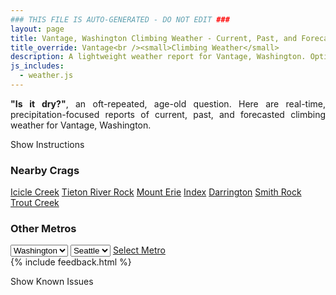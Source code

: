 ```yaml
---
### THIS FILE IS AUTO-GENERATED - DO NOT EDIT ###
layout: page
title: Vantage, Washington Climbing Weather - Current, Past, and Forecasted Report
title_override: Vantage<br /><small>Climbing Weather</small>
description: A lightweight weather report for Vantage, Washington. Optimized for slow internet connections.
js_includes:
  - weather.js
---
```


<section class="measure center lh-copy f5-ns f6 ph2 mv4" style="text-align: justify;">
<strong>"Is it dry?"</strong>, an oft-repeated, age-old question. Here are real-time,
precipitation-focused reports of current, past, and forecasted climbing weather for Vantage, Washington.
</section>

<p id="settings-toggle" class="mw5 b center tc hover-light-red black-70 pointer">Show Instructions</p>
<section id="settings" class="overflow-hidden" style="display:none;">
    <div class="mv2 ph2 center">
        <div class="fn f6 tc pv2">
            <p class="measure lh-copy center"><strong>Show/hide hourly forecasts</strong> by clicking the desired day.</p>
            <hr class="mw5 p0 mv2 o-60 b0 bt b--light-red light-red bg-light-red">
            <p class="measure lh-copy center"><strong>Current and Past conditions</strong> are measured by the nearest weather station. <strong>Forecast conditions</strong> are calculated and polled separately.</p>
            <hr class="mw5 p0 mv2 o-60 b0 bt b--light-red light-red bg-light-red">
            <p class="measure lh-copy center"><strong>Having issues?</strong> Try <a id="clear-cache" class="no-underline relative fancy-link light-red hover-light-red" href="#">clearing the local cache</a>.</p>
            <hr class="mw5 p0 mv2 o-60 b0 bt b--light-red light-red bg-light-red">
            <p class="measure lh-copy center">Weather data sourced from <a class="no-underline fancy-link relative light-red" target="_blank" href="https://www.weather.gov/documentation/services-web-api">weather.gov</a>.</p>
        </div>
    </div>
</section>
<section id="weather" data-crag="vantage-washington" class="mv4-ns mv3 ph2 center"></section>
<section id="nearby" class="tc lh-copy">
  <h3>Nearby Crags</h3>
<a class="nowrap no-underline fancy-link relative light-red mh3" href="/crags/icicle-creek-washington-weather.html">Icicle Creek</a>
<a class="nowrap no-underline fancy-link relative light-red mh3" href="/crags/tieton-river-rock-washington-weather.html">Tieton River Rock</a>
<a class="nowrap no-underline fancy-link relative light-red mh3" href="/crags/mount-erie-washington-weather.html">Mount Erie</a>
<a class="nowrap no-underline fancy-link relative light-red mh3" href="/crags/index-washington-weather.html">Index</a>
<a class="nowrap no-underline fancy-link relative light-red mh3" href="/crags/darrington-washington-weather.html">Darrington</a>
<a class="nowrap no-underline fancy-link relative light-red mh3" href="/crags/smith-rock-oregon-weather.html">Smith Rock</a>
<a class="nowrap no-underline fancy-link relative light-red mh3" href="/crags/trout-creek-oregon-weather.html">Trout Creek</a>
</section>
<section id="nearby" class="tc lh-copy">
  <h3>Other Metros</h3>
  <select class="ma1 bg-near-white pa2" id="stateSel">
    <option value="Texas">Texas</option>
    <option value="Washington" selected>Washington</option>
    <option value="Colorado">Colorado</option>
    <option value="Tennessee">Tennessee</option>
    <option value="Utah">Utah</option>
    <option value="California">California</option>
  </select>
  <select class="ma1 bg-near-white pa2" id="citySel">
    <option value="Seattle" selected>Seattle</option>
  </select>
  <a id="selectMetro" class="f6 link dim ph3 pv2 ma1 dib white bg-light-red" href="/crags/seattle-washington-weather.html">Select Metro</a>
  <script>
    var states = [];
    states["Texas"] = "Austin"
    states["Washington"] = "Seattle"
    states["Colorado"] = "Denver"
    states["Tennessee"] = "Nashville"
    states["Utah"] = "Salt Lake City"
    states["California"] = "San Francisco|Los Angeles"
  </script>
</section>
{% include feedback.html %}
<p id="issues-toggle" class="mw5 b center tc hover-light-red black-70 pointer">Show Known Issues</p>
<section id="issues" class="overflow-hidden tc f6">
</section>

<script>
  var weekly_OTX_54_74 = {"updated":"2022-01-10T05:27:03+00:00","units":"us","forecastGenerator":"BaselineForecastGenerator","generatedAt":"2022-01-10T08:48:32+00:00","updateTime":"2022-01-10T05:27:03+00:00","validTimes":"2022-01-09T23:00:00+00:00/P7DT2H","elevation":{"unitCode":"wmoUnit:m","value":374.904},"periods":[{"number":1,"name":"Overnight","startTime":"2022-01-10T00:00:00-08:00","endTime":"2022-01-10T06:00:00-08:00","isDaytime":false,"temperature":19,"temperatureUnit":"F","temperatureTrend":"rising","windSpeed":"5 mph","windDirection":"N","icon":"https://api.weather.gov/icons/land/night/fog?size=medium","shortForecast":"Patchy Freezing Fog","detailedForecast":"Patchy freezing fog after 1am. Mostly cloudy. Low around 19, with temperatures rising to around 22 overnight. North wind around 5 mph."},{"number":2,"name":"Monday","startTime":"2022-01-10T06:00:00-08:00","endTime":"2022-01-10T18:00:00-08:00","isDaytime":true,"temperature":27,"temperatureUnit":"F","temperatureTrend":"falling","windSpeed":"2 to 6 mph","windDirection":"SE","icon":"https://api.weather.gov/icons/land/day/fog/snow,20?size=medium","shortForecast":"Patchy Freezing Fog then Slight Chance Light Snow","detailedForecast":"Patchy freezing fog before 11am, then a slight chance of snow between noon and 1pm, then a chance of snow showers. Mostly cloudy. High near 27, with temperatures falling to around 23 in the afternoon. Southeast wind 2 to 6 mph. Chance of precipitation is 20%."},{"number":3,"name":"Monday Night","startTime":"2022-01-10T18:00:00-08:00","endTime":"2022-01-11T06:00:00-08:00","isDaytime":false,"temperature":22,"temperatureUnit":"F","temperatureTrend":"rising","windSpeed":"3 mph","windDirection":"E","icon":"https://api.weather.gov/icons/land/night/snow/snow,20?size=medium","shortForecast":"Chance Snow Showers","detailedForecast":"A chance of snow showers before 7pm, then a chance of snow showers and patchy freezing fog between 7pm and 4am, then patchy freezing fog and a slight chance of rain and snow. Mostly cloudy. Low around 22, with temperatures rising to around 25 overnight. East wind around 3 mph. Chance of precipitation is 20%. New rainfall amounts less than a tenth of an inch possible."},{"number":4,"name":"Tuesday","startTime":"2022-01-11T06:00:00-08:00","endTime":"2022-01-11T18:00:00-08:00","isDaytime":true,"temperature":31,"temperatureUnit":"F","temperatureTrend":null,"windSpeed":"6 mph","windDirection":"SE","icon":"https://api.weather.gov/icons/land/day/snow,20?size=medium","shortForecast":"Patchy Freezing Fog","detailedForecast":"Patchy freezing fog and a slight chance of rain and snow. Mostly cloudy, with a high near 31. Southeast wind around 6 mph. Chance of precipitation is 20%. New rainfall amounts less than a tenth of an inch possible."},{"number":5,"name":"Tuesday Night","startTime":"2022-01-11T18:00:00-08:00","endTime":"2022-01-12T06:00:00-08:00","isDaytime":false,"temperature":28,"temperatureUnit":"F","temperatureTrend":null,"windSpeed":"3 mph","windDirection":"SE","icon":"https://api.weather.gov/icons/land/night/snow,20/snow,30?size=medium","shortForecast":"Chance Rain And Snow","detailedForecast":"A chance of rain and snow. Mostly cloudy, with a low around 28. Southeast wind around 3 mph. Chance of precipitation is 30%."},{"number":6,"name":"Wednesday","startTime":"2022-01-12T06:00:00-08:00","endTime":"2022-01-12T18:00:00-08:00","isDaytime":true,"temperature":34,"temperatureUnit":"F","temperatureTrend":null,"windSpeed":"6 mph","windDirection":"SE","icon":"https://api.weather.gov/icons/land/day/snow,30?size=medium","shortForecast":"Chance Rain And Snow","detailedForecast":"A chance of rain and snow before 4pm, then patchy fog and a slight chance of rain and snow. Mostly cloudy, with a high near 34. Chance of precipitation is 30%."},{"number":7,"name":"Wednesday Night","startTime":"2022-01-12T18:00:00-08:00","endTime":"2022-01-13T06:00:00-08:00","isDaytime":false,"temperature":30,"temperatureUnit":"F","temperatureTrend":null,"windSpeed":"6 mph","windDirection":"NW","icon":"https://api.weather.gov/icons/land/night/snow,20?size=medium","shortForecast":"Patchy Fog","detailedForecast":"Patchy fog and a slight chance of rain and snow. Mostly cloudy, with a low around 30. Chance of precipitation is 20%."},{"number":8,"name":"Thursday","startTime":"2022-01-13T06:00:00-08:00","endTime":"2022-01-13T18:00:00-08:00","isDaytime":true,"temperature":37,"temperatureUnit":"F","temperatureTrend":null,"windSpeed":"7 mph","windDirection":"W","icon":"https://api.weather.gov/icons/land/day/fog?size=medium","shortForecast":"Patchy Fog","detailedForecast":"Patchy fog. Partly sunny, with a high near 37."},{"number":9,"name":"Thursday Night","startTime":"2022-01-13T18:00:00-08:00","endTime":"2022-01-14T06:00:00-08:00","isDaytime":false,"temperature":28,"temperatureUnit":"F","temperatureTrend":null,"windSpeed":"6 mph","windDirection":"NW","icon":"https://api.weather.gov/icons/land/night/fog?size=medium","shortForecast":"Patchy Fog","detailedForecast":"Patchy fog before 1am, then patchy freezing fog. Mostly cloudy, with a low around 28."},{"number":10,"name":"Friday","startTime":"2022-01-14T06:00:00-08:00","endTime":"2022-01-14T18:00:00-08:00","isDaytime":true,"temperature":33,"temperatureUnit":"F","temperatureTrend":null,"windSpeed":"6 mph","windDirection":"NE","icon":"https://api.weather.gov/icons/land/day/fog?size=medium","shortForecast":"Patchy Freezing Fog then Patchy Fog","detailedForecast":"Patchy freezing fog before 10am, then patchy fog. Mostly cloudy, with a high near 33."},{"number":11,"name":"Friday Night","startTime":"2022-01-14T18:00:00-08:00","endTime":"2022-01-15T06:00:00-08:00","isDaytime":false,"temperature":28,"temperatureUnit":"F","temperatureTrend":null,"windSpeed":"5 mph","windDirection":"E","icon":"https://api.weather.gov/icons/land/night/fog/bkn?size=medium","shortForecast":"Patchy Fog then Mostly Cloudy","detailedForecast":"Patchy fog before 7pm. Mostly cloudy, with a low around 28."},{"number":12,"name":"Saturday","startTime":"2022-01-15T06:00:00-08:00","endTime":"2022-01-15T18:00:00-08:00","isDaytime":true,"temperature":34,"temperatureUnit":"F","temperatureTrend":null,"windSpeed":"7 mph","windDirection":"W","icon":"https://api.weather.gov/icons/land/day/bkn?size=medium","shortForecast":"Mostly Cloudy","detailedForecast":"Mostly cloudy, with a high near 34."},{"number":13,"name":"Saturday Night","startTime":"2022-01-15T18:00:00-08:00","endTime":"2022-01-16T06:00:00-08:00","isDaytime":false,"temperature":27,"temperatureUnit":"F","temperatureTrend":null,"windSpeed":"6 mph","windDirection":"NW","icon":"https://api.weather.gov/icons/land/night/bkn/snow,20?size=medium","shortForecast":"Mostly Cloudy then Slight Chance Rain And Snow","detailedForecast":"A slight chance of rain and snow after 4am. Mostly cloudy, with a low around 27. Chance of precipitation is 20%."},{"number":14,"name":"Sunday","startTime":"2022-01-16T06:00:00-08:00","endTime":"2022-01-16T18:00:00-08:00","isDaytime":true,"temperature":33,"temperatureUnit":"F","temperatureTrend":null,"windSpeed":"6 mph","windDirection":"NE","icon":"https://api.weather.gov/icons/land/day/snow,20?size=medium","shortForecast":"Slight Chance Rain And Snow","detailedForecast":"A slight chance of rain and snow before 5pm. Mostly cloudy, with a high near 33. Chance of precipitation is 20%."}]}
  var hourly_OTX_54_74 = {"@context":["https://geojson.org/geojson-ld/geojson-context.jsonld",{"@version":"1.1","wx":"https://api.weather.gov/ontology#","geo":"http://www.opengis.net/ont/geosparql#","unit":"http://codes.wmo.int/common/unit/","@vocab":"https://api.weather.gov/ontology#"}],"type":"Feature","geometry":{"type":"Polygon","coordinates":[[[-119.9892159,47.0239518],[-119.98355620000001,47.0032513],[-119.9532781,47.0070976],[-119.9589313,47.0277982],[-119.9892159,47.0239518]]]},"properties":{"updated":"2022-01-10T05:27:03+00:00","units":"us","forecastGenerator":"HourlyForecastGenerator","generatedAt":"2022-01-10T08:48:33+00:00","updateTime":"2022-01-10T05:27:03+00:00","validTimes":"2022-01-09T23:00:00+00:00/P7DT2H","elevation":{"unitCode":"wmoUnit:m","value":374.904},"periods":[{"number":1,"name":"","startTime":"2022-01-10T00:00:00-08:00","endTime":"2022-01-10T01:00:00-08:00","isDaytime":false,"temperature":23,"temperatureUnit":"F","temperatureTrend":null,"windSpeed":"5 mph","windDirection":"N","icon":"https://api.weather.gov/icons/land/night/sct?size=small","shortForecast":"Partly Cloudy","detailedForecast":""},{"number":2,"name":"","startTime":"2022-01-10T01:00:00-08:00","endTime":"2022-01-10T02:00:00-08:00","isDaytime":false,"temperature":23,"temperatureUnit":"F","temperatureTrend":null,"windSpeed":"3 mph","windDirection":"NW","icon":"https://api.weather.gov/icons/land/night/fog?size=small","shortForecast":"Patchy Freezing Fog","detailedForecast":""},{"number":3,"name":"","startTime":"2022-01-10T02:00:00-08:00","endTime":"2022-01-10T03:00:00-08:00","isDaytime":false,"temperature":23,"temperatureUnit":"F","temperatureTrend":null,"windSpeed":"5 mph","windDirection":"N","icon":"https://api.weather.gov/icons/land/night/fog?size=small","shortForecast":"Patchy Freezing Fog","detailedForecast":""},{"number":4,"name":"","startTime":"2022-01-10T03:00:00-08:00","endTime":"2022-01-10T04:00:00-08:00","isDaytime":false,"temperature":22,"temperatureUnit":"F","temperatureTrend":null,"windSpeed":"5 mph","windDirection":"N","icon":"https://api.weather.gov/icons/land/night/fog?size=small","shortForecast":"Patchy Freezing Fog","detailedForecast":""},{"number":5,"name":"","startTime":"2022-01-10T04:00:00-08:00","endTime":"2022-01-10T05:00:00-08:00","isDaytime":false,"temperature":22,"temperatureUnit":"F","temperatureTrend":null,"windSpeed":"3 mph","windDirection":"N","icon":"https://api.weather.gov/icons/land/night/fog?size=small","shortForecast":"Patchy Freezing Fog","detailedForecast":""},{"number":6,"name":"","startTime":"2022-01-10T05:00:00-08:00","endTime":"2022-01-10T06:00:00-08:00","isDaytime":false,"temperature":22,"temperatureUnit":"F","temperatureTrend":null,"windSpeed":"3 mph","windDirection":"N","icon":"https://api.weather.gov/icons/land/night/fog?size=small","shortForecast":"Patchy Freezing Fog","detailedForecast":""},{"number":7,"name":"","startTime":"2022-01-10T06:00:00-08:00","endTime":"2022-01-10T07:00:00-08:00","isDaytime":true,"temperature":22,"temperatureUnit":"F","temperatureTrend":null,"windSpeed":"3 mph","windDirection":"N","icon":"https://api.weather.gov/icons/land/day/fog?size=small","shortForecast":"Patchy Freezing Fog","detailedForecast":""},{"number":8,"name":"","startTime":"2022-01-10T07:00:00-08:00","endTime":"2022-01-10T08:00:00-08:00","isDaytime":true,"temperature":21,"temperatureUnit":"F","temperatureTrend":null,"windSpeed":"3 mph","windDirection":"SE","icon":"https://api.weather.gov/icons/land/day/fog?size=small","shortForecast":"Patchy Freezing Fog","detailedForecast":""},{"number":9,"name":"","startTime":"2022-01-10T08:00:00-08:00","endTime":"2022-01-10T09:00:00-08:00","isDaytime":true,"temperature":22,"temperatureUnit":"F","temperatureTrend":null,"windSpeed":"3 mph","windDirection":"SE","icon":"https://api.weather.gov/icons/land/day/fog?size=small","shortForecast":"Patchy Freezing Fog","detailedForecast":""},{"number":10,"name":"","startTime":"2022-01-10T09:00:00-08:00","endTime":"2022-01-10T10:00:00-08:00","isDaytime":true,"temperature":23,"temperatureUnit":"F","temperatureTrend":null,"windSpeed":"3 mph","windDirection":"SE","icon":"https://api.weather.gov/icons/land/day/fog?size=small","shortForecast":"Patchy Freezing Fog","detailedForecast":""},{"number":11,"name":"","startTime":"2022-01-10T10:00:00-08:00","endTime":"2022-01-10T11:00:00-08:00","isDaytime":true,"temperature":25,"temperatureUnit":"F","temperatureTrend":null,"windSpeed":"5 mph","windDirection":"SE","icon":"https://api.weather.gov/icons/land/day/fog?size=small","shortForecast":"Patchy Freezing Fog","detailedForecast":""},{"number":12,"name":"","startTime":"2022-01-10T11:00:00-08:00","endTime":"2022-01-10T12:00:00-08:00","isDaytime":true,"temperature":26,"temperatureUnit":"F","temperatureTrend":null,"windSpeed":"5 mph","windDirection":"SE","icon":"https://api.weather.gov/icons/land/day/ovc?size=small","shortForecast":"Cloudy","detailedForecast":""},{"number":13,"name":"","startTime":"2022-01-10T12:00:00-08:00","endTime":"2022-01-10T13:00:00-08:00","isDaytime":true,"temperature":25,"temperatureUnit":"F","temperatureTrend":null,"windSpeed":"6 mph","windDirection":"SE","icon":"https://api.weather.gov/icons/land/day/snow,20?size=small","shortForecast":"Slight Chance Light Snow","detailedForecast":""},{"number":14,"name":"","startTime":"2022-01-10T13:00:00-08:00","endTime":"2022-01-10T14:00:00-08:00","isDaytime":true,"temperature":26,"temperatureUnit":"F","temperatureTrend":null,"windSpeed":"6 mph","windDirection":"SE","icon":"https://api.weather.gov/icons/land/day/bkn?size=small","shortForecast":"Mostly Cloudy","detailedForecast":""},{"number":15,"name":"","startTime":"2022-01-10T14:00:00-08:00","endTime":"2022-01-10T15:00:00-08:00","isDaytime":true,"temperature":26,"temperatureUnit":"F","temperatureTrend":null,"windSpeed":"5 mph","windDirection":"SE","icon":"https://api.weather.gov/icons/land/day/bkn?size=small","shortForecast":"Mostly Cloudy","detailedForecast":""},{"number":16,"name":"","startTime":"2022-01-10T15:00:00-08:00","endTime":"2022-01-10T16:00:00-08:00","isDaytime":true,"temperature":27,"temperatureUnit":"F","temperatureTrend":null,"windSpeed":"3 mph","windDirection":"SE","icon":"https://api.weather.gov/icons/land/day/bkn?size=small","shortForecast":"Partly Sunny","detailedForecast":""},{"number":17,"name":"","startTime":"2022-01-10T16:00:00-08:00","endTime":"2022-01-10T17:00:00-08:00","isDaytime":true,"temperature":25,"temperatureUnit":"F","temperatureTrend":null,"windSpeed":"2 mph","windDirection":"E","icon":"https://api.weather.gov/icons/land/day/snow?size=small","shortForecast":"Chance Snow Showers","detailedForecast":""},{"number":18,"name":"","startTime":"2022-01-10T17:00:00-08:00","endTime":"2022-01-10T18:00:00-08:00","isDaytime":true,"temperature":23,"temperatureUnit":"F","temperatureTrend":null,"windSpeed":"2 mph","windDirection":"SE","icon":"https://api.weather.gov/icons/land/day/snow?size=small","shortForecast":"Chance Snow Showers","detailedForecast":""},{"number":19,"name":"","startTime":"2022-01-10T18:00:00-08:00","endTime":"2022-01-10T19:00:00-08:00","isDaytime":false,"temperature":23,"temperatureUnit":"F","temperatureTrend":null,"windSpeed":"3 mph","windDirection":"E","icon":"https://api.weather.gov/icons/land/night/snow?size=small","shortForecast":"Chance Snow Showers","detailedForecast":""},{"number":20,"name":"","startTime":"2022-01-10T19:00:00-08:00","endTime":"2022-01-10T20:00:00-08:00","isDaytime":false,"temperature":23,"temperatureUnit":"F","temperatureTrend":null,"windSpeed":"2 mph","windDirection":"SE","icon":"https://api.weather.gov/icons/land/night/snow?size=small","shortForecast":"Chance Snow Showers","detailedForecast":""},{"number":21,"name":"","startTime":"2022-01-10T20:00:00-08:00","endTime":"2022-01-10T21:00:00-08:00","isDaytime":false,"temperature":22,"temperatureUnit":"F","temperatureTrend":null,"windSpeed":"2 mph","windDirection":"E","icon":"https://api.weather.gov/icons/land/night/snow?size=small","shortForecast":"Chance Snow Showers","detailedForecast":""},{"number":22,"name":"","startTime":"2022-01-10T21:00:00-08:00","endTime":"2022-01-10T22:00:00-08:00","isDaytime":false,"temperature":23,"temperatureUnit":"F","temperatureTrend":null,"windSpeed":"2 mph","windDirection":"E","icon":"https://api.weather.gov/icons/land/night/snow?size=small","shortForecast":"Chance Snow Showers","detailedForecast":""},{"number":23,"name":"","startTime":"2022-01-10T22:00:00-08:00","endTime":"2022-01-10T23:00:00-08:00","isDaytime":false,"temperature":24,"temperatureUnit":"F","temperatureTrend":null,"windSpeed":"3 mph","windDirection":"NE","icon":"https://api.weather.gov/icons/land/night/snow?size=small","shortForecast":"Chance Snow Showers","detailedForecast":""},{"number":24,"name":"","startTime":"2022-01-10T23:00:00-08:00","endTime":"2022-01-11T00:00:00-08:00","isDaytime":false,"temperature":25,"temperatureUnit":"F","temperatureTrend":null,"windSpeed":"3 mph","windDirection":"NE","icon":"https://api.weather.gov/icons/land/night/snow?size=small","shortForecast":"Chance Snow Showers","detailedForecast":""},{"number":25,"name":"","startTime":"2022-01-11T00:00:00-08:00","endTime":"2022-01-11T01:00:00-08:00","isDaytime":false,"temperature":25,"temperatureUnit":"F","temperatureTrend":null,"windSpeed":"3 mph","windDirection":"NE","icon":"https://api.weather.gov/icons/land/night/snow?size=small","shortForecast":"Chance Snow Showers","detailedForecast":""},{"number":26,"name":"","startTime":"2022-01-11T01:00:00-08:00","endTime":"2022-01-11T02:00:00-08:00","isDaytime":false,"temperature":25,"temperatureUnit":"F","temperatureTrend":null,"windSpeed":"2 mph","windDirection":"E","icon":"https://api.weather.gov/icons/land/night/snow?size=small","shortForecast":"Chance Snow Showers","detailedForecast":""},{"number":27,"name":"","startTime":"2022-01-11T02:00:00-08:00","endTime":"2022-01-11T03:00:00-08:00","isDaytime":false,"temperature":25,"temperatureUnit":"F","temperatureTrend":null,"windSpeed":"2 mph","windDirection":"E","icon":"https://api.weather.gov/icons/land/night/snow?size=small","shortForecast":"Chance Snow Showers","detailedForecast":""},{"number":28,"name":"","startTime":"2022-01-11T03:00:00-08:00","endTime":"2022-01-11T04:00:00-08:00","isDaytime":false,"temperature":25,"temperatureUnit":"F","temperatureTrend":null,"windSpeed":"2 mph","windDirection":"E","icon":"https://api.weather.gov/icons/land/night/snow?size=small","shortForecast":"Chance Snow Showers","detailedForecast":""},{"number":29,"name":"","startTime":"2022-01-11T04:00:00-08:00","endTime":"2022-01-11T05:00:00-08:00","isDaytime":false,"temperature":25,"temperatureUnit":"F","temperatureTrend":null,"windSpeed":"3 mph","windDirection":"SE","icon":"https://api.weather.gov/icons/land/night/snow?size=small","shortForecast":"Patchy Freezing Fog","detailedForecast":""},{"number":30,"name":"","startTime":"2022-01-11T05:00:00-08:00","endTime":"2022-01-11T06:00:00-08:00","isDaytime":false,"temperature":25,"temperatureUnit":"F","temperatureTrend":null,"windSpeed":"3 mph","windDirection":"SE","icon":"https://api.weather.gov/icons/land/night/snow?size=small","shortForecast":"Patchy Freezing Fog","detailedForecast":""},{"number":31,"name":"","startTime":"2022-01-11T06:00:00-08:00","endTime":"2022-01-11T07:00:00-08:00","isDaytime":true,"temperature":25,"temperatureUnit":"F","temperatureTrend":null,"windSpeed":"3 mph","windDirection":"SE","icon":"https://api.weather.gov/icons/land/day/snow?size=small","shortForecast":"Patchy Freezing Fog","detailedForecast":""},{"number":32,"name":"","startTime":"2022-01-11T07:00:00-08:00","endTime":"2022-01-11T08:00:00-08:00","isDaytime":true,"temperature":25,"temperatureUnit":"F","temperatureTrend":null,"windSpeed":"3 mph","windDirection":"SE","icon":"https://api.weather.gov/icons/land/day/snow?size=small","shortForecast":"Patchy Freezing Fog","detailedForecast":""},{"number":33,"name":"","startTime":"2022-01-11T08:00:00-08:00","endTime":"2022-01-11T09:00:00-08:00","isDaytime":true,"temperature":26,"temperatureUnit":"F","temperatureTrend":null,"windSpeed":"3 mph","windDirection":"SE","icon":"https://api.weather.gov/icons/land/day/snow?size=small","shortForecast":"Patchy Freezing Fog","detailedForecast":""},{"number":34,"name":"","startTime":"2022-01-11T09:00:00-08:00","endTime":"2022-01-11T10:00:00-08:00","isDaytime":true,"temperature":26,"temperatureUnit":"F","temperatureTrend":null,"windSpeed":"3 mph","windDirection":"SE","icon":"https://api.weather.gov/icons/land/day/snow?size=small","shortForecast":"Patchy Freezing Fog","detailedForecast":""},{"number":35,"name":"","startTime":"2022-01-11T10:00:00-08:00","endTime":"2022-01-11T11:00:00-08:00","isDaytime":true,"temperature":27,"temperatureUnit":"F","temperatureTrend":null,"windSpeed":"5 mph","windDirection":"S","icon":"https://api.weather.gov/icons/land/day/snow?size=small","shortForecast":"Slight Chance Rain And Snow","detailedForecast":""},{"number":36,"name":"","startTime":"2022-01-11T11:00:00-08:00","endTime":"2022-01-11T12:00:00-08:00","isDaytime":true,"temperature":28,"temperatureUnit":"F","temperatureTrend":null,"windSpeed":"5 mph","windDirection":"S","icon":"https://api.weather.gov/icons/land/day/snow?size=small","shortForecast":"Slight Chance Rain And Snow","detailedForecast":""},{"number":37,"name":"","startTime":"2022-01-11T12:00:00-08:00","endTime":"2022-01-11T13:00:00-08:00","isDaytime":true,"temperature":28,"temperatureUnit":"F","temperatureTrend":null,"windSpeed":"5 mph","windDirection":"S","icon":"https://api.weather.gov/icons/land/day/snow?size=small","shortForecast":"Slight Chance Rain And Snow","detailedForecast":""},{"number":38,"name":"","startTime":"2022-01-11T13:00:00-08:00","endTime":"2022-01-11T14:00:00-08:00","isDaytime":true,"temperature":29,"temperatureUnit":"F","temperatureTrend":null,"windSpeed":"6 mph","windDirection":"SE","icon":"https://api.weather.gov/icons/land/day/snow?size=small","shortForecast":"Slight Chance Rain And Snow","detailedForecast":""},{"number":39,"name":"","startTime":"2022-01-11T14:00:00-08:00","endTime":"2022-01-11T15:00:00-08:00","isDaytime":true,"temperature":29,"temperatureUnit":"F","temperatureTrend":null,"windSpeed":"6 mph","windDirection":"SE","icon":"https://api.weather.gov/icons/land/day/snow?size=small","shortForecast":"Slight Chance Rain And Snow","detailedForecast":""},{"number":40,"name":"","startTime":"2022-01-11T15:00:00-08:00","endTime":"2022-01-11T16:00:00-08:00","isDaytime":true,"temperature":29,"temperatureUnit":"F","temperatureTrend":null,"windSpeed":"6 mph","windDirection":"SE","icon":"https://api.weather.gov/icons/land/day/snow?size=small","shortForecast":"Slight Chance Rain And Snow","detailedForecast":""},{"number":41,"name":"","startTime":"2022-01-11T16:00:00-08:00","endTime":"2022-01-11T17:00:00-08:00","isDaytime":true,"temperature":29,"temperatureUnit":"F","temperatureTrend":null,"windSpeed":"3 mph","windDirection":"SE","icon":"https://api.weather.gov/icons/land/day/snow?size=small","shortForecast":"Slight Chance Rain And Snow","detailedForecast":""},{"number":42,"name":"","startTime":"2022-01-11T17:00:00-08:00","endTime":"2022-01-11T18:00:00-08:00","isDaytime":true,"temperature":29,"temperatureUnit":"F","temperatureTrend":null,"windSpeed":"3 mph","windDirection":"SE","icon":"https://api.weather.gov/icons/land/day/snow?size=small","shortForecast":"Slight Chance Rain And Snow","detailedForecast":""},{"number":43,"name":"","startTime":"2022-01-11T18:00:00-08:00","endTime":"2022-01-11T19:00:00-08:00","isDaytime":false,"temperature":28,"temperatureUnit":"F","temperatureTrend":null,"windSpeed":"3 mph","windDirection":"SE","icon":"https://api.weather.gov/icons/land/night/snow?size=small","shortForecast":"Slight Chance Rain And Snow","detailedForecast":""},{"number":44,"name":"","startTime":"2022-01-11T19:00:00-08:00","endTime":"2022-01-11T20:00:00-08:00","isDaytime":false,"temperature":28,"temperatureUnit":"F","temperatureTrend":null,"windSpeed":"3 mph","windDirection":"SE","icon":"https://api.weather.gov/icons/land/night/snow?size=small","shortForecast":"Slight Chance Rain And Snow","detailedForecast":""},{"number":45,"name":"","startTime":"2022-01-11T20:00:00-08:00","endTime":"2022-01-11T21:00:00-08:00","isDaytime":false,"temperature":28,"temperatureUnit":"F","temperatureTrend":null,"windSpeed":"3 mph","windDirection":"SE","icon":"https://api.weather.gov/icons/land/night/snow?size=small","shortForecast":"Slight Chance Rain And Snow","detailedForecast":""},{"number":46,"name":"","startTime":"2022-01-11T21:00:00-08:00","endTime":"2022-01-11T22:00:00-08:00","isDaytime":false,"temperature":29,"temperatureUnit":"F","temperatureTrend":null,"windSpeed":"3 mph","windDirection":"SE","icon":"https://api.weather.gov/icons/land/night/snow?size=small","shortForecast":"Slight Chance Rain And Snow","detailedForecast":""},{"number":47,"name":"","startTime":"2022-01-11T22:00:00-08:00","endTime":"2022-01-11T23:00:00-08:00","isDaytime":false,"temperature":29,"temperatureUnit":"F","temperatureTrend":null,"windSpeed":"3 mph","windDirection":"S","icon":"https://api.weather.gov/icons/land/night/snow?size=small","shortForecast":"Slight Chance Rain And Snow","detailedForecast":""},{"number":48,"name":"","startTime":"2022-01-11T23:00:00-08:00","endTime":"2022-01-12T00:00:00-08:00","isDaytime":false,"temperature":29,"temperatureUnit":"F","temperatureTrend":null,"windSpeed":"3 mph","windDirection":"S","icon":"https://api.weather.gov/icons/land/night/snow?size=small","shortForecast":"Slight Chance Rain And Snow","detailedForecast":""},{"number":49,"name":"","startTime":"2022-01-12T00:00:00-08:00","endTime":"2022-01-12T01:00:00-08:00","isDaytime":false,"temperature":29,"temperatureUnit":"F","temperatureTrend":null,"windSpeed":"3 mph","windDirection":"S","icon":"https://api.weather.gov/icons/land/night/snow?size=small","shortForecast":"Slight Chance Rain And Snow","detailedForecast":""},{"number":50,"name":"","startTime":"2022-01-12T01:00:00-08:00","endTime":"2022-01-12T02:00:00-08:00","isDaytime":false,"temperature":29,"temperatureUnit":"F","temperatureTrend":null,"windSpeed":"3 mph","windDirection":"S","icon":"https://api.weather.gov/icons/land/night/snow?size=small","shortForecast":"Slight Chance Rain And Snow","detailedForecast":""},{"number":51,"name":"","startTime":"2022-01-12T02:00:00-08:00","endTime":"2022-01-12T03:00:00-08:00","isDaytime":false,"temperature":29,"temperatureUnit":"F","temperatureTrend":null,"windSpeed":"3 mph","windDirection":"S","icon":"https://api.weather.gov/icons/land/night/snow?size=small","shortForecast":"Slight Chance Rain And Snow","detailedForecast":""},{"number":52,"name":"","startTime":"2022-01-12T03:00:00-08:00","endTime":"2022-01-12T04:00:00-08:00","isDaytime":false,"temperature":29,"temperatureUnit":"F","temperatureTrend":null,"windSpeed":"3 mph","windDirection":"S","icon":"https://api.weather.gov/icons/land/night/snow?size=small","shortForecast":"Slight Chance Rain And Snow","detailedForecast":""},{"number":53,"name":"","startTime":"2022-01-12T04:00:00-08:00","endTime":"2022-01-12T05:00:00-08:00","isDaytime":false,"temperature":29,"temperatureUnit":"F","temperatureTrend":null,"windSpeed":"3 mph","windDirection":"SE","icon":"https://api.weather.gov/icons/land/night/snow?size=small","shortForecast":"Chance Rain And Snow","detailedForecast":""},{"number":54,"name":"","startTime":"2022-01-12T05:00:00-08:00","endTime":"2022-01-12T06:00:00-08:00","isDaytime":false,"temperature":29,"temperatureUnit":"F","temperatureTrend":null,"windSpeed":"3 mph","windDirection":"SE","icon":"https://api.weather.gov/icons/land/night/snow?size=small","shortForecast":"Chance Rain And Snow","detailedForecast":""},{"number":55,"name":"","startTime":"2022-01-12T06:00:00-08:00","endTime":"2022-01-12T07:00:00-08:00","isDaytime":true,"temperature":30,"temperatureUnit":"F","temperatureTrend":null,"windSpeed":"3 mph","windDirection":"SE","icon":"https://api.weather.gov/icons/land/day/snow?size=small","shortForecast":"Chance Rain And Snow","detailedForecast":""},{"number":56,"name":"","startTime":"2022-01-12T07:00:00-08:00","endTime":"2022-01-12T08:00:00-08:00","isDaytime":true,"temperature":30,"temperatureUnit":"F","temperatureTrend":null,"windSpeed":"3 mph","windDirection":"SE","icon":"https://api.weather.gov/icons/land/day/snow?size=small","shortForecast":"Chance Rain And Snow","detailedForecast":""},{"number":57,"name":"","startTime":"2022-01-12T08:00:00-08:00","endTime":"2022-01-12T09:00:00-08:00","isDaytime":true,"temperature":30,"temperatureUnit":"F","temperatureTrend":null,"windSpeed":"3 mph","windDirection":"SE","icon":"https://api.weather.gov/icons/land/day/snow?size=small","shortForecast":"Chance Rain And Snow","detailedForecast":""},{"number":58,"name":"","startTime":"2022-01-12T09:00:00-08:00","endTime":"2022-01-12T10:00:00-08:00","isDaytime":true,"temperature":31,"temperatureUnit":"F","temperatureTrend":null,"windSpeed":"3 mph","windDirection":"SE","icon":"https://api.weather.gov/icons/land/day/snow?size=small","shortForecast":"Chance Rain And Snow","detailedForecast":""},{"number":59,"name":"","startTime":"2022-01-12T10:00:00-08:00","endTime":"2022-01-12T11:00:00-08:00","isDaytime":true,"temperature":31,"temperatureUnit":"F","temperatureTrend":null,"windSpeed":"6 mph","windDirection":"S","icon":"https://api.weather.gov/icons/land/day/snow?size=small","shortForecast":"Chance Rain And Snow","detailedForecast":""},{"number":60,"name":"","startTime":"2022-01-12T11:00:00-08:00","endTime":"2022-01-12T12:00:00-08:00","isDaytime":true,"temperature":32,"temperatureUnit":"F","temperatureTrend":null,"windSpeed":"6 mph","windDirection":"S","icon":"https://api.weather.gov/icons/land/day/snow?size=small","shortForecast":"Chance Rain And Snow","detailedForecast":""},{"number":61,"name":"","startTime":"2022-01-12T12:00:00-08:00","endTime":"2022-01-12T13:00:00-08:00","isDaytime":true,"temperature":33,"temperatureUnit":"F","temperatureTrend":null,"windSpeed":"6 mph","windDirection":"S","icon":"https://api.weather.gov/icons/land/day/snow?size=small","shortForecast":"Chance Rain And Snow","detailedForecast":""},{"number":62,"name":"","startTime":"2022-01-12T13:00:00-08:00","endTime":"2022-01-12T14:00:00-08:00","isDaytime":true,"temperature":33,"temperatureUnit":"F","temperatureTrend":null,"windSpeed":"6 mph","windDirection":"SE","icon":"https://api.weather.gov/icons/land/day/rain?size=small","shortForecast":"Chance Light Rain","detailedForecast":""},{"number":63,"name":"","startTime":"2022-01-12T14:00:00-08:00","endTime":"2022-01-12T15:00:00-08:00","isDaytime":true,"temperature":33,"temperatureUnit":"F","temperatureTrend":null,"windSpeed":"6 mph","windDirection":"SE","icon":"https://api.weather.gov/icons/land/day/rain?size=small","shortForecast":"Chance Light Rain","detailedForecast":""},{"number":64,"name":"","startTime":"2022-01-12T15:00:00-08:00","endTime":"2022-01-12T16:00:00-08:00","isDaytime":true,"temperature":32,"temperatureUnit":"F","temperatureTrend":null,"windSpeed":"6 mph","windDirection":"SE","icon":"https://api.weather.gov/icons/land/day/rain?size=small","shortForecast":"Chance Light Rain","detailedForecast":""},{"number":65,"name":"","startTime":"2022-01-12T16:00:00-08:00","endTime":"2022-01-12T17:00:00-08:00","isDaytime":true,"temperature":32,"temperatureUnit":"F","temperatureTrend":null,"windSpeed":"3 mph","windDirection":"E","icon":"https://api.weather.gov/icons/land/day/snow?size=small","shortForecast":"Patchy Fog","detailedForecast":""},{"number":66,"name":"","startTime":"2022-01-12T17:00:00-08:00","endTime":"2022-01-12T18:00:00-08:00","isDaytime":true,"temperature":32,"temperatureUnit":"F","temperatureTrend":null,"windSpeed":"3 mph","windDirection":"E","icon":"https://api.weather.gov/icons/land/day/snow?size=small","shortForecast":"Patchy Fog","detailedForecast":""},{"number":67,"name":"","startTime":"2022-01-12T18:00:00-08:00","endTime":"2022-01-12T19:00:00-08:00","isDaytime":false,"temperature":32,"temperatureUnit":"F","temperatureTrend":null,"windSpeed":"3 mph","windDirection":"E","icon":"https://api.weather.gov/icons/land/night/snow?size=small","shortForecast":"Patchy Fog","detailedForecast":""},{"number":68,"name":"","startTime":"2022-01-12T19:00:00-08:00","endTime":"2022-01-12T20:00:00-08:00","isDaytime":false,"temperature":32,"temperatureUnit":"F","temperatureTrend":null,"windSpeed":"5 mph","windDirection":"NW","icon":"https://api.weather.gov/icons/land/night/snow?size=small","shortForecast":"Patchy Fog","detailedForecast":""},{"number":69,"name":"","startTime":"2022-01-12T20:00:00-08:00","endTime":"2022-01-12T21:00:00-08:00","isDaytime":false,"temperature":32,"temperatureUnit":"F","temperatureTrend":null,"windSpeed":"5 mph","windDirection":"NW","icon":"https://api.weather.gov/icons/land/night/snow?size=small","shortForecast":"Patchy Fog","detailedForecast":""},{"number":70,"name":"","startTime":"2022-01-12T21:00:00-08:00","endTime":"2022-01-12T22:00:00-08:00","isDaytime":false,"temperature":32,"temperatureUnit":"F","temperatureTrend":null,"windSpeed":"5 mph","windDirection":"NW","icon":"https://api.weather.gov/icons/land/night/snow?size=small","shortForecast":"Patchy Fog","detailedForecast":""},{"number":71,"name":"","startTime":"2022-01-12T22:00:00-08:00","endTime":"2022-01-12T23:00:00-08:00","isDaytime":false,"temperature":32,"temperatureUnit":"F","temperatureTrend":null,"windSpeed":"5 mph","windDirection":"NW","icon":"https://api.weather.gov/icons/land/night/rain?size=small","shortForecast":"Patchy Fog","detailedForecast":""},{"number":72,"name":"","startTime":"2022-01-12T23:00:00-08:00","endTime":"2022-01-13T00:00:00-08:00","isDaytime":false,"temperature":32,"temperatureUnit":"F","temperatureTrend":null,"windSpeed":"5 mph","windDirection":"NW","icon":"https://api.weather.gov/icons/land/night/rain?size=small","shortForecast":"Patchy Fog","detailedForecast":""},{"number":73,"name":"","startTime":"2022-01-13T00:00:00-08:00","endTime":"2022-01-13T01:00:00-08:00","isDaytime":false,"temperature":33,"temperatureUnit":"F","temperatureTrend":null,"windSpeed":"5 mph","windDirection":"NW","icon":"https://api.weather.gov/icons/land/night/rain?size=small","shortForecast":"Patchy Fog","detailedForecast":""},{"number":74,"name":"","startTime":"2022-01-13T01:00:00-08:00","endTime":"2022-01-13T02:00:00-08:00","isDaytime":false,"temperature":33,"temperatureUnit":"F","temperatureTrend":null,"windSpeed":"5 mph","windDirection":"NW","icon":"https://api.weather.gov/icons/land/night/rain?size=small","shortForecast":"Patchy Fog","detailedForecast":""},{"number":75,"name":"","startTime":"2022-01-13T02:00:00-08:00","endTime":"2022-01-13T03:00:00-08:00","isDaytime":false,"temperature":33,"temperatureUnit":"F","temperatureTrend":null,"windSpeed":"5 mph","windDirection":"NW","icon":"https://api.weather.gov/icons/land/night/rain?size=small","shortForecast":"Patchy Fog","detailedForecast":""},{"number":76,"name":"","startTime":"2022-01-13T03:00:00-08:00","endTime":"2022-01-13T04:00:00-08:00","isDaytime":false,"temperature":32,"temperatureUnit":"F","temperatureTrend":null,"windSpeed":"5 mph","windDirection":"NW","icon":"https://api.weather.gov/icons/land/night/rain?size=small","shortForecast":"Patchy Fog","detailedForecast":""},{"number":77,"name":"","startTime":"2022-01-13T04:00:00-08:00","endTime":"2022-01-13T05:00:00-08:00","isDaytime":false,"temperature":32,"temperatureUnit":"F","temperatureTrend":null,"windSpeed":"6 mph","windDirection":"W","icon":"https://api.weather.gov/icons/land/night/fog?size=small","shortForecast":"Patchy Fog","detailedForecast":""},{"number":78,"name":"","startTime":"2022-01-13T05:00:00-08:00","endTime":"2022-01-13T06:00:00-08:00","isDaytime":false,"temperature":32,"temperatureUnit":"F","temperatureTrend":null,"windSpeed":"6 mph","windDirection":"W","icon":"https://api.weather.gov/icons/land/night/fog?size=small","shortForecast":"Patchy Fog","detailedForecast":""},{"number":79,"name":"","startTime":"2022-01-13T06:00:00-08:00","endTime":"2022-01-13T07:00:00-08:00","isDaytime":true,"temperature":32,"temperatureUnit":"F","temperatureTrend":null,"windSpeed":"6 mph","windDirection":"W","icon":"https://api.weather.gov/icons/land/day/fog?size=small","shortForecast":"Patchy Fog","detailedForecast":""},{"number":80,"name":"","startTime":"2022-01-13T07:00:00-08:00","endTime":"2022-01-13T08:00:00-08:00","isDaytime":true,"temperature":32,"temperatureUnit":"F","temperatureTrend":null,"windSpeed":"6 mph","windDirection":"W","icon":"https://api.weather.gov/icons/land/day/fog?size=small","shortForecast":"Patchy Fog","detailedForecast":""},{"number":81,"name":"","startTime":"2022-01-13T08:00:00-08:00","endTime":"2022-01-13T09:00:00-08:00","isDaytime":true,"temperature":33,"temperatureUnit":"F","temperatureTrend":null,"windSpeed":"6 mph","windDirection":"W","icon":"https://api.weather.gov/icons/land/day/fog?size=small","shortForecast":"Patchy Fog","detailedForecast":""},{"number":82,"name":"","startTime":"2022-01-13T09:00:00-08:00","endTime":"2022-01-13T10:00:00-08:00","isDaytime":true,"temperature":33,"temperatureUnit":"F","temperatureTrend":null,"windSpeed":"6 mph","windDirection":"W","icon":"https://api.weather.gov/icons/land/day/fog?size=small","shortForecast":"Patchy Fog","detailedForecast":""},{"number":83,"name":"","startTime":"2022-01-13T10:00:00-08:00","endTime":"2022-01-13T11:00:00-08:00","isDaytime":true,"temperature":34,"temperatureUnit":"F","temperatureTrend":null,"windSpeed":"6 mph","windDirection":"W","icon":"https://api.weather.gov/icons/land/day/fog?size=small","shortForecast":"Patchy Fog","detailedForecast":""},{"number":84,"name":"","startTime":"2022-01-13T11:00:00-08:00","endTime":"2022-01-13T12:00:00-08:00","isDaytime":true,"temperature":35,"temperatureUnit":"F","temperatureTrend":null,"windSpeed":"6 mph","windDirection":"W","icon":"https://api.weather.gov/icons/land/day/fog?size=small","shortForecast":"Patchy Fog","detailedForecast":""},{"number":85,"name":"","startTime":"2022-01-13T12:00:00-08:00","endTime":"2022-01-13T13:00:00-08:00","isDaytime":true,"temperature":36,"temperatureUnit":"F","temperatureTrend":null,"windSpeed":"6 mph","windDirection":"W","icon":"https://api.weather.gov/icons/land/day/fog?size=small","shortForecast":"Patchy Fog","detailedForecast":""},{"number":86,"name":"","startTime":"2022-01-13T13:00:00-08:00","endTime":"2022-01-13T14:00:00-08:00","isDaytime":true,"temperature":36,"temperatureUnit":"F","temperatureTrend":null,"windSpeed":"7 mph","windDirection":"W","icon":"https://api.weather.gov/icons/land/day/fog?size=small","shortForecast":"Patchy Fog","detailedForecast":""},{"number":87,"name":"","startTime":"2022-01-13T14:00:00-08:00","endTime":"2022-01-13T15:00:00-08:00","isDaytime":true,"temperature":36,"temperatureUnit":"F","temperatureTrend":null,"windSpeed":"7 mph","windDirection":"W","icon":"https://api.weather.gov/icons/land/day/fog?size=small","shortForecast":"Patchy Fog","detailedForecast":""},{"number":88,"name":"","startTime":"2022-01-13T15:00:00-08:00","endTime":"2022-01-13T16:00:00-08:00","isDaytime":true,"temperature":36,"temperatureUnit":"F","temperatureTrend":null,"windSpeed":"7 mph","windDirection":"W","icon":"https://api.weather.gov/icons/land/day/fog?size=small","shortForecast":"Patchy Fog","detailedForecast":""},{"number":89,"name":"","startTime":"2022-01-13T16:00:00-08:00","endTime":"2022-01-13T17:00:00-08:00","isDaytime":true,"temperature":35,"temperatureUnit":"F","temperatureTrend":null,"windSpeed":"6 mph","windDirection":"W","icon":"https://api.weather.gov/icons/land/day/fog?size=small","shortForecast":"Patchy Fog","detailedForecast":""},{"number":90,"name":"","startTime":"2022-01-13T17:00:00-08:00","endTime":"2022-01-13T18:00:00-08:00","isDaytime":true,"temperature":34,"temperatureUnit":"F","temperatureTrend":null,"windSpeed":"6 mph","windDirection":"W","icon":"https://api.weather.gov/icons/land/day/fog?size=small","shortForecast":"Patchy Fog","detailedForecast":""},{"number":91,"name":"","startTime":"2022-01-13T18:00:00-08:00","endTime":"2022-01-13T19:00:00-08:00","isDaytime":false,"temperature":34,"temperatureUnit":"F","temperatureTrend":null,"windSpeed":"6 mph","windDirection":"W","icon":"https://api.weather.gov/icons/land/night/fog?size=small","shortForecast":"Patchy Fog","detailedForecast":""},{"number":92,"name":"","startTime":"2022-01-13T19:00:00-08:00","endTime":"2022-01-13T20:00:00-08:00","isDaytime":false,"temperature":33,"temperatureUnit":"F","temperatureTrend":null,"windSpeed":"6 mph","windDirection":"NW","icon":"https://api.weather.gov/icons/land/night/fog?size=small","shortForecast":"Patchy Fog","detailedForecast":""},{"number":93,"name":"","startTime":"2022-01-13T20:00:00-08:00","endTime":"2022-01-13T21:00:00-08:00","isDaytime":false,"temperature":33,"temperatureUnit":"F","temperatureTrend":null,"windSpeed":"6 mph","windDirection":"NW","icon":"https://api.weather.gov/icons/land/night/fog?size=small","shortForecast":"Patchy Fog","detailedForecast":""},{"number":94,"name":"","startTime":"2022-01-13T21:00:00-08:00","endTime":"2022-01-13T22:00:00-08:00","isDaytime":false,"temperature":32,"temperatureUnit":"F","temperatureTrend":null,"windSpeed":"6 mph","windDirection":"NW","icon":"https://api.weather.gov/icons/land/night/fog?size=small","shortForecast":"Patchy Fog","detailedForecast":""},{"number":95,"name":"","startTime":"2022-01-13T22:00:00-08:00","endTime":"2022-01-13T23:00:00-08:00","isDaytime":false,"temperature":32,"temperatureUnit":"F","temperatureTrend":null,"windSpeed":"6 mph","windDirection":"NW","icon":"https://api.weather.gov/icons/land/night/fog?size=small","shortForecast":"Patchy Fog","detailedForecast":""},{"number":96,"name":"","startTime":"2022-01-13T23:00:00-08:00","endTime":"2022-01-14T00:00:00-08:00","isDaytime":false,"temperature":32,"temperatureUnit":"F","temperatureTrend":null,"windSpeed":"6 mph","windDirection":"NW","icon":"https://api.weather.gov/icons/land/night/fog?size=small","shortForecast":"Patchy Fog","detailedForecast":""},{"number":97,"name":"","startTime":"2022-01-14T00:00:00-08:00","endTime":"2022-01-14T01:00:00-08:00","isDaytime":false,"temperature":32,"temperatureUnit":"F","temperatureTrend":null,"windSpeed":"6 mph","windDirection":"NW","icon":"https://api.weather.gov/icons/land/night/fog?size=small","shortForecast":"Patchy Fog","detailedForecast":""},{"number":98,"name":"","startTime":"2022-01-14T01:00:00-08:00","endTime":"2022-01-14T02:00:00-08:00","isDaytime":false,"temperature":32,"temperatureUnit":"F","temperatureTrend":null,"windSpeed":"5 mph","windDirection":"NW","icon":"https://api.weather.gov/icons/land/night/fog?size=small","shortForecast":"Patchy Freezing Fog","detailedForecast":""},{"number":99,"name":"","startTime":"2022-01-14T02:00:00-08:00","endTime":"2022-01-14T03:00:00-08:00","isDaytime":false,"temperature":31,"temperatureUnit":"F","temperatureTrend":null,"windSpeed":"5 mph","windDirection":"NW","icon":"https://api.weather.gov/icons/land/night/fog?size=small","shortForecast":"Patchy Freezing Fog","detailedForecast":""},{"number":100,"name":"","startTime":"2022-01-14T03:00:00-08:00","endTime":"2022-01-14T04:00:00-08:00","isDaytime":false,"temperature":31,"temperatureUnit":"F","temperatureTrend":null,"windSpeed":"5 mph","windDirection":"NW","icon":"https://api.weather.gov/icons/land/night/fog?size=small","shortForecast":"Patchy Freezing Fog","detailedForecast":""},{"number":101,"name":"","startTime":"2022-01-14T04:00:00-08:00","endTime":"2022-01-14T05:00:00-08:00","isDaytime":false,"temperature":30,"temperatureUnit":"F","temperatureTrend":null,"windSpeed":"6 mph","windDirection":"N","icon":"https://api.weather.gov/icons/land/night/fog?size=small","shortForecast":"Patchy Freezing Fog","detailedForecast":""},{"number":102,"name":"","startTime":"2022-01-14T05:00:00-08:00","endTime":"2022-01-14T06:00:00-08:00","isDaytime":false,"temperature":30,"temperatureUnit":"F","temperatureTrend":null,"windSpeed":"6 mph","windDirection":"N","icon":"https://api.weather.gov/icons/land/night/fog?size=small","shortForecast":"Patchy Freezing Fog","detailedForecast":""},{"number":103,"name":"","startTime":"2022-01-14T06:00:00-08:00","endTime":"2022-01-14T07:00:00-08:00","isDaytime":true,"temperature":30,"temperatureUnit":"F","temperatureTrend":null,"windSpeed":"6 mph","windDirection":"N","icon":"https://api.weather.gov/icons/land/day/fog?size=small","shortForecast":"Patchy Freezing Fog","detailedForecast":""},{"number":104,"name":"","startTime":"2022-01-14T07:00:00-08:00","endTime":"2022-01-14T08:00:00-08:00","isDaytime":true,"temperature":30,"temperatureUnit":"F","temperatureTrend":null,"windSpeed":"6 mph","windDirection":"N","icon":"https://api.weather.gov/icons/land/day/fog?size=small","shortForecast":"Patchy Freezing Fog","detailedForecast":""},{"number":105,"name":"","startTime":"2022-01-14T08:00:00-08:00","endTime":"2022-01-14T09:00:00-08:00","isDaytime":true,"temperature":30,"temperatureUnit":"F","temperatureTrend":null,"windSpeed":"6 mph","windDirection":"N","icon":"https://api.weather.gov/icons/land/day/fog?size=small","shortForecast":"Patchy Freezing Fog","detailedForecast":""},{"number":106,"name":"","startTime":"2022-01-14T09:00:00-08:00","endTime":"2022-01-14T10:00:00-08:00","isDaytime":true,"temperature":31,"temperatureUnit":"F","temperatureTrend":null,"windSpeed":"6 mph","windDirection":"N","icon":"https://api.weather.gov/icons/land/day/fog?size=small","shortForecast":"Patchy Freezing Fog","detailedForecast":""},{"number":107,"name":"","startTime":"2022-01-14T10:00:00-08:00","endTime":"2022-01-14T11:00:00-08:00","isDaytime":true,"temperature":31,"temperatureUnit":"F","temperatureTrend":null,"windSpeed":"6 mph","windDirection":"N","icon":"https://api.weather.gov/icons/land/day/fog?size=small","shortForecast":"Patchy Fog","detailedForecast":""},{"number":108,"name":"","startTime":"2022-01-14T11:00:00-08:00","endTime":"2022-01-14T12:00:00-08:00","isDaytime":true,"temperature":31,"temperatureUnit":"F","temperatureTrend":null,"windSpeed":"6 mph","windDirection":"N","icon":"https://api.weather.gov/icons/land/day/fog?size=small","shortForecast":"Patchy Fog","detailedForecast":""},{"number":109,"name":"","startTime":"2022-01-14T12:00:00-08:00","endTime":"2022-01-14T13:00:00-08:00","isDaytime":true,"temperature":32,"temperatureUnit":"F","temperatureTrend":null,"windSpeed":"6 mph","windDirection":"N","icon":"https://api.weather.gov/icons/land/day/fog?size=small","shortForecast":"Patchy Fog","detailedForecast":""},{"number":110,"name":"","startTime":"2022-01-14T13:00:00-08:00","endTime":"2022-01-14T14:00:00-08:00","isDaytime":true,"temperature":32,"temperatureUnit":"F","temperatureTrend":null,"windSpeed":"6 mph","windDirection":"NE","icon":"https://api.weather.gov/icons/land/day/fog?size=small","shortForecast":"Patchy Fog","detailedForecast":""},{"number":111,"name":"","startTime":"2022-01-14T14:00:00-08:00","endTime":"2022-01-14T15:00:00-08:00","isDaytime":true,"temperature":32,"temperatureUnit":"F","temperatureTrend":null,"windSpeed":"6 mph","windDirection":"NE","icon":"https://api.weather.gov/icons/land/day/fog?size=small","shortForecast":"Patchy Fog","detailedForecast":""},{"number":112,"name":"","startTime":"2022-01-14T15:00:00-08:00","endTime":"2022-01-14T16:00:00-08:00","isDaytime":true,"temperature":32,"temperatureUnit":"F","temperatureTrend":null,"windSpeed":"6 mph","windDirection":"NE","icon":"https://api.weather.gov/icons/land/day/fog?size=small","shortForecast":"Patchy Fog","detailedForecast":""},{"number":113,"name":"","startTime":"2022-01-14T16:00:00-08:00","endTime":"2022-01-14T17:00:00-08:00","isDaytime":true,"temperature":32,"temperatureUnit":"F","temperatureTrend":null,"windSpeed":"5 mph","windDirection":"E","icon":"https://api.weather.gov/icons/land/day/fog?size=small","shortForecast":"Patchy Fog","detailedForecast":""},{"number":114,"name":"","startTime":"2022-01-14T17:00:00-08:00","endTime":"2022-01-14T18:00:00-08:00","isDaytime":true,"temperature":31,"temperatureUnit":"F","temperatureTrend":null,"windSpeed":"5 mph","windDirection":"E","icon":"https://api.weather.gov/icons/land/day/fog?size=small","shortForecast":"Patchy Fog","detailedForecast":""},{"number":115,"name":"","startTime":"2022-01-14T18:00:00-08:00","endTime":"2022-01-14T19:00:00-08:00","isDaytime":false,"temperature":31,"temperatureUnit":"F","temperatureTrend":null,"windSpeed":"5 mph","windDirection":"E","icon":"https://api.weather.gov/icons/land/night/fog?size=small","shortForecast":"Patchy Fog","detailedForecast":""},{"number":116,"name":"","startTime":"2022-01-14T19:00:00-08:00","endTime":"2022-01-14T20:00:00-08:00","isDaytime":false,"temperature":30,"temperatureUnit":"F","temperatureTrend":null,"windSpeed":"5 mph","windDirection":"E","icon":"https://api.weather.gov/icons/land/night/bkn?size=small","shortForecast":"Mostly Cloudy","detailedForecast":""},{"number":117,"name":"","startTime":"2022-01-14T20:00:00-08:00","endTime":"2022-01-14T21:00:00-08:00","isDaytime":false,"temperature":30,"temperatureUnit":"F","temperatureTrend":null,"windSpeed":"5 mph","windDirection":"E","icon":"https://api.weather.gov/icons/land/night/bkn?size=small","shortForecast":"Mostly Cloudy","detailedForecast":""},{"number":118,"name":"","startTime":"2022-01-14T21:00:00-08:00","endTime":"2022-01-14T22:00:00-08:00","isDaytime":false,"temperature":31,"temperatureUnit":"F","temperatureTrend":null,"windSpeed":"5 mph","windDirection":"E","icon":"https://api.weather.gov/icons/land/night/bkn?size=small","shortForecast":"Mostly Cloudy","detailedForecast":""},{"number":119,"name":"","startTime":"2022-01-14T22:00:00-08:00","endTime":"2022-01-14T23:00:00-08:00","isDaytime":false,"temperature":31,"temperatureUnit":"F","temperatureTrend":null,"windSpeed":"5 mph","windDirection":"S","icon":"https://api.weather.gov/icons/land/night/bkn?size=small","shortForecast":"Mostly Cloudy","detailedForecast":""},{"number":120,"name":"","startTime":"2022-01-14T23:00:00-08:00","endTime":"2022-01-15T00:00:00-08:00","isDaytime":false,"temperature":31,"temperatureUnit":"F","temperatureTrend":null,"windSpeed":"5 mph","windDirection":"S","icon":"https://api.weather.gov/icons/land/night/bkn?size=small","shortForecast":"Mostly Cloudy","detailedForecast":""},{"number":121,"name":"","startTime":"2022-01-15T00:00:00-08:00","endTime":"2022-01-15T01:00:00-08:00","isDaytime":false,"temperature":31,"temperatureUnit":"F","temperatureTrend":null,"windSpeed":"5 mph","windDirection":"S","icon":"https://api.weather.gov/icons/land/night/bkn?size=small","shortForecast":"Mostly Cloudy","detailedForecast":""},{"number":122,"name":"","startTime":"2022-01-15T01:00:00-08:00","endTime":"2022-01-15T02:00:00-08:00","isDaytime":false,"temperature":31,"temperatureUnit":"F","temperatureTrend":null,"windSpeed":"3 mph","windDirection":"N","icon":"https://api.weather.gov/icons/land/night/bkn?size=small","shortForecast":"Mostly Cloudy","detailedForecast":""},{"number":123,"name":"","startTime":"2022-01-15T02:00:00-08:00","endTime":"2022-01-15T03:00:00-08:00","isDaytime":false,"temperature":31,"temperatureUnit":"F","temperatureTrend":null,"windSpeed":"3 mph","windDirection":"N","icon":"https://api.weather.gov/icons/land/night/bkn?size=small","shortForecast":"Mostly Cloudy","detailedForecast":""},{"number":124,"name":"","startTime":"2022-01-15T03:00:00-08:00","endTime":"2022-01-15T04:00:00-08:00","isDaytime":false,"temperature":30,"temperatureUnit":"F","temperatureTrend":null,"windSpeed":"3 mph","windDirection":"N","icon":"https://api.weather.gov/icons/land/night/bkn?size=small","shortForecast":"Mostly Cloudy","detailedForecast":""},{"number":125,"name":"","startTime":"2022-01-15T04:00:00-08:00","endTime":"2022-01-15T05:00:00-08:00","isDaytime":false,"temperature":30,"temperatureUnit":"F","temperatureTrend":null,"windSpeed":"5 mph","windDirection":"N","icon":"https://api.weather.gov/icons/land/night/bkn?size=small","shortForecast":"Mostly Cloudy","detailedForecast":""},{"number":126,"name":"","startTime":"2022-01-15T05:00:00-08:00","endTime":"2022-01-15T06:00:00-08:00","isDaytime":false,"temperature":30,"temperatureUnit":"F","temperatureTrend":null,"windSpeed":"5 mph","windDirection":"N","icon":"https://api.weather.gov/icons/land/night/bkn?size=small","shortForecast":"Mostly Cloudy","detailedForecast":""},{"number":127,"name":"","startTime":"2022-01-15T06:00:00-08:00","endTime":"2022-01-15T07:00:00-08:00","isDaytime":true,"temperature":30,"temperatureUnit":"F","temperatureTrend":null,"windSpeed":"5 mph","windDirection":"N","icon":"https://api.weather.gov/icons/land/day/bkn?size=small","shortForecast":"Mostly Cloudy","detailedForecast":""},{"number":128,"name":"","startTime":"2022-01-15T07:00:00-08:00","endTime":"2022-01-15T08:00:00-08:00","isDaytime":true,"temperature":30,"temperatureUnit":"F","temperatureTrend":null,"windSpeed":"5 mph","windDirection":"NW","icon":"https://api.weather.gov/icons/land/day/bkn?size=small","shortForecast":"Mostly Cloudy","detailedForecast":""},{"number":129,"name":"","startTime":"2022-01-15T08:00:00-08:00","endTime":"2022-01-15T09:00:00-08:00","isDaytime":true,"temperature":31,"temperatureUnit":"F","temperatureTrend":null,"windSpeed":"5 mph","windDirection":"NW","icon":"https://api.weather.gov/icons/land/day/bkn?size=small","shortForecast":"Mostly Cloudy","detailedForecast":""},{"number":130,"name":"","startTime":"2022-01-15T09:00:00-08:00","endTime":"2022-01-15T10:00:00-08:00","isDaytime":true,"temperature":31,"temperatureUnit":"F","temperatureTrend":null,"windSpeed":"5 mph","windDirection":"NW","icon":"https://api.weather.gov/icons/land/day/bkn?size=small","shortForecast":"Mostly Cloudy","detailedForecast":""},{"number":131,"name":"","startTime":"2022-01-15T10:00:00-08:00","endTime":"2022-01-15T11:00:00-08:00","isDaytime":true,"temperature":32,"temperatureUnit":"F","temperatureTrend":null,"windSpeed":"6 mph","windDirection":"SW","icon":"https://api.weather.gov/icons/land/day/bkn?size=small","shortForecast":"Mostly Cloudy","detailedForecast":""},{"number":132,"name":"","startTime":"2022-01-15T11:00:00-08:00","endTime":"2022-01-15T12:00:00-08:00","isDaytime":true,"temperature":33,"temperatureUnit":"F","temperatureTrend":null,"windSpeed":"6 mph","windDirection":"SW","icon":"https://api.weather.gov/icons/land/day/bkn?size=small","shortForecast":"Mostly Cloudy","detailedForecast":""},{"number":133,"name":"","startTime":"2022-01-15T12:00:00-08:00","endTime":"2022-01-15T13:00:00-08:00","isDaytime":true,"temperature":33,"temperatureUnit":"F","temperatureTrend":null,"windSpeed":"6 mph","windDirection":"SW","icon":"https://api.weather.gov/icons/land/day/bkn?size=small","shortForecast":"Mostly Cloudy","detailedForecast":""},{"number":134,"name":"","startTime":"2022-01-15T13:00:00-08:00","endTime":"2022-01-15T14:00:00-08:00","isDaytime":true,"temperature":33,"temperatureUnit":"F","temperatureTrend":null,"windSpeed":"7 mph","windDirection":"SE","icon":"https://api.weather.gov/icons/land/day/bkn?size=small","shortForecast":"Mostly Cloudy","detailedForecast":""},{"number":135,"name":"","startTime":"2022-01-15T14:00:00-08:00","endTime":"2022-01-15T15:00:00-08:00","isDaytime":true,"temperature":33,"temperatureUnit":"F","temperatureTrend":null,"windSpeed":"7 mph","windDirection":"SE","icon":"https://api.weather.gov/icons/land/day/bkn?size=small","shortForecast":"Mostly Cloudy","detailedForecast":""},{"number":136,"name":"","startTime":"2022-01-15T15:00:00-08:00","endTime":"2022-01-15T16:00:00-08:00","isDaytime":true,"temperature":32,"temperatureUnit":"F","temperatureTrend":null,"windSpeed":"7 mph","windDirection":"SE","icon":"https://api.weather.gov/icons/land/day/bkn?size=small","shortForecast":"Mostly Cloudy","detailedForecast":""},{"number":137,"name":"","startTime":"2022-01-15T16:00:00-08:00","endTime":"2022-01-15T17:00:00-08:00","isDaytime":true,"temperature":32,"temperatureUnit":"F","temperatureTrend":null,"windSpeed":"6 mph","windDirection":"W","icon":"https://api.weather.gov/icons/land/day/bkn?size=small","shortForecast":"Mostly Cloudy","detailedForecast":""},{"number":138,"name":"","startTime":"2022-01-15T17:00:00-08:00","endTime":"2022-01-15T18:00:00-08:00","isDaytime":true,"temperature":32,"temperatureUnit":"F","temperatureTrend":null,"windSpeed":"6 mph","windDirection":"W","icon":"https://api.weather.gov/icons/land/day/bkn?size=small","shortForecast":"Mostly Cloudy","detailedForecast":""},{"number":139,"name":"","startTime":"2022-01-15T18:00:00-08:00","endTime":"2022-01-15T19:00:00-08:00","isDaytime":false,"temperature":31,"temperatureUnit":"F","temperatureTrend":null,"windSpeed":"6 mph","windDirection":"W","icon":"https://api.weather.gov/icons/land/night/bkn?size=small","shortForecast":"Mostly Cloudy","detailedForecast":""},{"number":140,"name":"","startTime":"2022-01-15T19:00:00-08:00","endTime":"2022-01-15T20:00:00-08:00","isDaytime":false,"temperature":31,"temperatureUnit":"F","temperatureTrend":null,"windSpeed":"6 mph","windDirection":"NW","icon":"https://api.weather.gov/icons/land/night/bkn?size=small","shortForecast":"Mostly Cloudy","detailedForecast":""},{"number":141,"name":"","startTime":"2022-01-15T20:00:00-08:00","endTime":"2022-01-15T21:00:00-08:00","isDaytime":false,"temperature":31,"temperatureUnit":"F","temperatureTrend":null,"windSpeed":"6 mph","windDirection":"NW","icon":"https://api.weather.gov/icons/land/night/bkn?size=small","shortForecast":"Mostly Cloudy","detailedForecast":""},{"number":142,"name":"","startTime":"2022-01-15T21:00:00-08:00","endTime":"2022-01-15T22:00:00-08:00","isDaytime":false,"temperature":31,"temperatureUnit":"F","temperatureTrend":null,"windSpeed":"6 mph","windDirection":"NW","icon":"https://api.weather.gov/icons/land/night/bkn?size=small","shortForecast":"Mostly Cloudy","detailedForecast":""},{"number":143,"name":"","startTime":"2022-01-15T22:00:00-08:00","endTime":"2022-01-15T23:00:00-08:00","isDaytime":false,"temperature":31,"temperatureUnit":"F","temperatureTrend":null,"windSpeed":"5 mph","windDirection":"NW","icon":"https://api.weather.gov/icons/land/night/bkn?size=small","shortForecast":"Mostly Cloudy","detailedForecast":""},{"number":144,"name":"","startTime":"2022-01-15T23:00:00-08:00","endTime":"2022-01-16T00:00:00-08:00","isDaytime":false,"temperature":31,"temperatureUnit":"F","temperatureTrend":null,"windSpeed":"5 mph","windDirection":"NW","icon":"https://api.weather.gov/icons/land/night/bkn?size=small","shortForecast":"Mostly Cloudy","detailedForecast":""},{"number":145,"name":"","startTime":"2022-01-16T00:00:00-08:00","endTime":"2022-01-16T01:00:00-08:00","isDaytime":false,"temperature":30,"temperatureUnit":"F","temperatureTrend":null,"windSpeed":"5 mph","windDirection":"NW","icon":"https://api.weather.gov/icons/land/night/bkn?size=small","shortForecast":"Mostly Cloudy","detailedForecast":""},{"number":146,"name":"","startTime":"2022-01-16T01:00:00-08:00","endTime":"2022-01-16T02:00:00-08:00","isDaytime":false,"temperature":30,"temperatureUnit":"F","temperatureTrend":null,"windSpeed":"5 mph","windDirection":"NW","icon":"https://api.weather.gov/icons/land/night/bkn?size=small","shortForecast":"Mostly Cloudy","detailedForecast":""},{"number":147,"name":"","startTime":"2022-01-16T02:00:00-08:00","endTime":"2022-01-16T03:00:00-08:00","isDaytime":false,"temperature":30,"temperatureUnit":"F","temperatureTrend":null,"windSpeed":"5 mph","windDirection":"NW","icon":"https://api.weather.gov/icons/land/night/bkn?size=small","shortForecast":"Mostly Cloudy","detailedForecast":""},{"number":148,"name":"","startTime":"2022-01-16T03:00:00-08:00","endTime":"2022-01-16T04:00:00-08:00","isDaytime":false,"temperature":30,"temperatureUnit":"F","temperatureTrend":null,"windSpeed":"5 mph","windDirection":"NW","icon":"https://api.weather.gov/icons/land/night/bkn?size=small","shortForecast":"Mostly Cloudy","detailedForecast":""},{"number":149,"name":"","startTime":"2022-01-16T04:00:00-08:00","endTime":"2022-01-16T05:00:00-08:00","isDaytime":false,"temperature":30,"temperatureUnit":"F","temperatureTrend":null,"windSpeed":"6 mph","windDirection":"NW","icon":"https://api.weather.gov/icons/land/night/snow?size=small","shortForecast":"Slight Chance Rain And Snow","detailedForecast":""},{"number":150,"name":"","startTime":"2022-01-16T05:00:00-08:00","endTime":"2022-01-16T06:00:00-08:00","isDaytime":false,"temperature":30,"temperatureUnit":"F","temperatureTrend":null,"windSpeed":"6 mph","windDirection":"NW","icon":"https://api.weather.gov/icons/land/night/snow?size=small","shortForecast":"Slight Chance Rain And Snow","detailedForecast":""},{"number":151,"name":"","startTime":"2022-01-16T06:00:00-08:00","endTime":"2022-01-16T07:00:00-08:00","isDaytime":true,"temperature":29,"temperatureUnit":"F","temperatureTrend":null,"windSpeed":"6 mph","windDirection":"NW","icon":"https://api.weather.gov/icons/land/day/snow?size=small","shortForecast":"Slight Chance Rain And Snow","detailedForecast":""},{"number":152,"name":"","startTime":"2022-01-16T07:00:00-08:00","endTime":"2022-01-16T08:00:00-08:00","isDaytime":true,"temperature":29,"temperatureUnit":"F","temperatureTrend":null,"windSpeed":"6 mph","windDirection":"N","icon":"https://api.weather.gov/icons/land/day/snow?size=small","shortForecast":"Slight Chance Rain And Snow","detailedForecast":""},{"number":153,"name":"","startTime":"2022-01-16T08:00:00-08:00","endTime":"2022-01-16T09:00:00-08:00","isDaytime":true,"temperature":29,"temperatureUnit":"F","temperatureTrend":null,"windSpeed":"6 mph","windDirection":"N","icon":"https://api.weather.gov/icons/land/day/snow?size=small","shortForecast":"Slight Chance Rain And Snow","detailedForecast":""},{"number":154,"name":"","startTime":"2022-01-16T09:00:00-08:00","endTime":"2022-01-16T10:00:00-08:00","isDaytime":true,"temperature":29,"temperatureUnit":"F","temperatureTrend":null,"windSpeed":"6 mph","windDirection":"N","icon":"https://api.weather.gov/icons/land/day/snow?size=small","shortForecast":"Slight Chance Rain And Snow","detailedForecast":""},{"number":155,"name":"","startTime":"2022-01-16T10:00:00-08:00","endTime":"2022-01-16T11:00:00-08:00","isDaytime":true,"temperature":30,"temperatureUnit":"F","temperatureTrend":null,"windSpeed":"6 mph","windDirection":"NE","icon":"https://api.weather.gov/icons/land/day/snow?size=small","shortForecast":"Slight Chance Rain And Snow","detailedForecast":""},{"number":156,"name":"","startTime":"2022-01-16T11:00:00-08:00","endTime":"2022-01-16T12:00:00-08:00","isDaytime":true,"temperature":31,"temperatureUnit":"F","temperatureTrend":null,"windSpeed":"6 mph","windDirection":"NE","icon":"https://api.weather.gov/icons/land/day/snow?size=small","shortForecast":"Slight Chance Rain And Snow","detailedForecast":""}]}}
  var crags_config = [
  {
    "name": "Vantage",
    "note": "The rocks are basalt.",
    "mountainProject": "https://www.mountainproject.com/map/105792231/vantage-frenchman-coulee",
    "station": "KEAT",
    "office": "OTX/54,74",
    "coordinates": [
      -119.969,
      47.025
    ]
  }
]</script>
